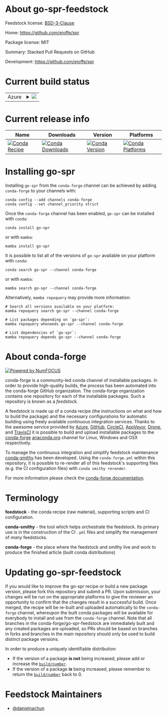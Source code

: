About go-spr-feedstock
======================

Feedstock license: [BSD-3-Clause](https://github.com/conda-forge/go-spr-feedstock/blob/main/LICENSE.txt)

Home: https://github.com/ejoffe/spr

Package license: MIT

Summary: Stacked Pull Requests on GitHub

Development: https://github.com/ejoffe/spr

Current build status
====================


<table>
    
  <tr>
    <td>Azure</td>
    <td>
      <details>
        <summary>
          <a href="https://dev.azure.com/conda-forge/feedstock-builds/_build/latest?definitionId=24213&branchName=main">
            <img src="https://dev.azure.com/conda-forge/feedstock-builds/_apis/build/status/go-spr-feedstock?branchName=main">
          </a>
        </summary>
        <table>
          <thead><tr><th>Variant</th><th>Status</th></tr></thead>
          <tbody><tr>
              <td>linux_64</td>
              <td>
                <a href="https://dev.azure.com/conda-forge/feedstock-builds/_build/latest?definitionId=24213&branchName=main">
                  <img src="https://dev.azure.com/conda-forge/feedstock-builds/_apis/build/status/go-spr-feedstock?branchName=main&jobName=linux&configuration=linux%20linux_64_" alt="variant">
                </a>
              </td>
            </tr><tr>
              <td>osx_64</td>
              <td>
                <a href="https://dev.azure.com/conda-forge/feedstock-builds/_build/latest?definitionId=24213&branchName=main">
                  <img src="https://dev.azure.com/conda-forge/feedstock-builds/_apis/build/status/go-spr-feedstock?branchName=main&jobName=osx&configuration=osx%20osx_64_" alt="variant">
                </a>
              </td>
            </tr><tr>
              <td>win_64</td>
              <td>
                <a href="https://dev.azure.com/conda-forge/feedstock-builds/_build/latest?definitionId=24213&branchName=main">
                  <img src="https://dev.azure.com/conda-forge/feedstock-builds/_apis/build/status/go-spr-feedstock?branchName=main&jobName=win&configuration=win%20win_64_" alt="variant">
                </a>
              </td>
            </tr>
          </tbody>
        </table>
      </details>
    </td>
  </tr>
</table>

Current release info
====================

| Name | Downloads | Version | Platforms |
| --- | --- | --- | --- |
| [![Conda Recipe](https://img.shields.io/badge/recipe-go--spr-green.svg)](https://anaconda.org/conda-forge/go-spr) | [![Conda Downloads](https://img.shields.io/conda/dn/conda-forge/go-spr.svg)](https://anaconda.org/conda-forge/go-spr) | [![Conda Version](https://img.shields.io/conda/vn/conda-forge/go-spr.svg)](https://anaconda.org/conda-forge/go-spr) | [![Conda Platforms](https://img.shields.io/conda/pn/conda-forge/go-spr.svg)](https://anaconda.org/conda-forge/go-spr) |

Installing go-spr
=================

Installing `go-spr` from the `conda-forge` channel can be achieved by adding `conda-forge` to your channels with:

```
conda config --add channels conda-forge
conda config --set channel_priority strict
```

Once the `conda-forge` channel has been enabled, `go-spr` can be installed with `conda`:

```
conda install go-spr
```

or with `mamba`:

```
mamba install go-spr
```

It is possible to list all of the versions of `go-spr` available on your platform with `conda`:

```
conda search go-spr --channel conda-forge
```

or with `mamba`:

```
mamba search go-spr --channel conda-forge
```

Alternatively, `mamba repoquery` may provide more information:

```
# Search all versions available on your platform:
mamba repoquery search go-spr --channel conda-forge

# List packages depending on `go-spr`:
mamba repoquery whoneeds go-spr --channel conda-forge

# List dependencies of `go-spr`:
mamba repoquery depends go-spr --channel conda-forge
```


About conda-forge
=================

[![Powered by
NumFOCUS](https://img.shields.io/badge/powered%20by-NumFOCUS-orange.svg?style=flat&colorA=E1523D&colorB=007D8A)](https://numfocus.org)

conda-forge is a community-led conda channel of installable packages.
In order to provide high-quality builds, the process has been automated into the
conda-forge GitHub organization. The conda-forge organization contains one repository
for each of the installable packages. Such a repository is known as a *feedstock*.

A feedstock is made up of a conda recipe (the instructions on what and how to build
the package) and the necessary configurations for automatic building using freely
available continuous integration services. Thanks to the awesome service provided by
[Azure](https://azure.microsoft.com/en-us/services/devops/), [GitHub](https://github.com/),
[CircleCI](https://circleci.com/), [AppVeyor](https://www.appveyor.com/),
[Drone](https://cloud.drone.io/welcome), and [TravisCI](https://travis-ci.com/)
it is possible to build and upload installable packages to the
[conda-forge](https://anaconda.org/conda-forge) [anaconda.org](https://anaconda.org/)
channel for Linux, Windows and OSX respectively.

To manage the continuous integration and simplify feedstock maintenance
[conda-smithy](https://github.com/conda-forge/conda-smithy) has been developed.
Using the ``conda-forge.yml`` within this repository, it is possible to re-render all of
this feedstock's supporting files (e.g. the CI configuration files) with ``conda smithy rerender``.

For more information please check the [conda-forge documentation](https://conda-forge.org/docs/).

Terminology
===========

**feedstock** - the conda recipe (raw material), supporting scripts and CI configuration.

**conda-smithy** - the tool which helps orchestrate the feedstock.
                   Its primary use is in the construction of the CI ``.yml`` files
                   and simplify the management of *many* feedstocks.

**conda-forge** - the place where the feedstock and smithy live and work to
                  produce the finished article (built conda distributions)


Updating go-spr-feedstock
=========================

If you would like to improve the go-spr recipe or build a new
package version, please fork this repository and submit a PR. Upon submission,
your changes will be run on the appropriate platforms to give the reviewer an
opportunity to confirm that the changes result in a successful build. Once
merged, the recipe will be re-built and uploaded automatically to the
`conda-forge` channel, whereupon the built conda packages will be available for
everybody to install and use from the `conda-forge` channel.
Note that all branches in the conda-forge/go-spr-feedstock are
immediately built and any created packages are uploaded, so PRs should be based
on branches in forks and branches in the main repository should only be used to
build distinct package versions.

In order to produce a uniquely identifiable distribution:
 * If the version of a package **is not** being increased, please add or increase
   the [``build/number``](https://docs.conda.io/projects/conda-build/en/latest/resources/define-metadata.html#build-number-and-string).
 * If the version of a package **is** being increased, please remember to return
   the [``build/number``](https://docs.conda.io/projects/conda-build/en/latest/resources/define-metadata.html#build-number-and-string)
   back to 0.

Feedstock Maintainers
=====================

* [@danielnachun](https://github.com/danielnachun/)

